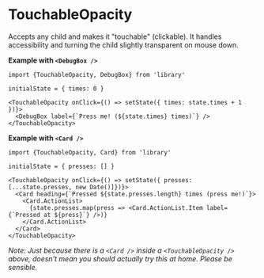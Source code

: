 # TouchableOpacity

Accepts any child and makes it "touchable" (clickable).
It handles accessibility and turning the child slightly transparent on mouse down.

**Example with `<DebugBox />`**

    import {TouchableOpacity, DebugBox} from 'library'

    initialState = { times: 0 }

    <TouchableOpacity onClick={() => setState({ times: state.times + 1 })}>
      <DebugBox label={`Press me! (${state.times} times)`} />
    </TouchableOpacity>

**Example with `<Card />`**

    import {TouchableOpacity, Card} from 'library'

    initialState = { presses: [] }

    <TouchableOpacity onClick={() => setState({ presses: [...state.presses, new Date()]})}>
      <Card heading={`Pressed ${state.presses.length} times (press me!)`}>
        <Card.ActionList>
          {state.presses.map(press => <Card.ActionList.Item label={`Pressed at ${press}`} />)}
        </Card.ActionList>
      </Card>
    </TouchableOpacity>

*Note: Just because there is a `<Card />` inside a `<TouchableOpacity />` above, doesn't mean you should actually try this at home. Please be sensible.*
